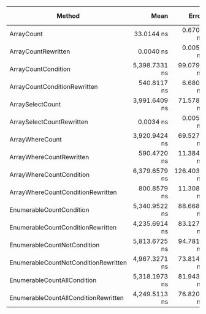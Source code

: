|                               Method |          Mean |       Error |      StdDev |        Median |  Gen 0 | Gen 1 | Gen 2 | Allocated |
|------------------------------------- |--------------:|------------:|------------:|--------------:|-------:|------:|------:|----------:|
|                           ArrayCount |    33.0144 ns |   0.6708 ns |   0.6589 ns |    33.2190 ns |      - |     - |     - |         - |
|                  ArrayCountRewritten |     0.0040 ns |   0.0059 ns |   0.0056 ns |     0.0014 ns |      - |     - |     - |         - |
|                  ArrayCountCondition | 5,398.7331 ns |  99.0791 ns |  92.6786 ns | 5,436.6032 ns |      - |     - |     - |      20 B |
|         ArrayCountConditionRewritten |   540.8117 ns |   6.6805 ns |   6.2489 ns |   543.3935 ns |      - |     - |     - |         - |
|                     ArraySelectCount | 3,991.6409 ns |  71.5784 ns |  66.9544 ns | 3,950.4944 ns | 0.0076 |     - |     - |      36 B |
|            ArraySelectCountRewritten |     0.0034 ns |   0.0055 ns |   0.0052 ns |     0.0000 ns |      - |     - |     - |         - |
|                      ArrayWhereCount | 3,920.9424 ns |  69.5276 ns |  65.0362 ns | 3,952.0847 ns | 0.0076 |     - |     - |      32 B |
|             ArrayWhereCountRewritten |   590.4720 ns |  11.3845 ns |  11.1811 ns |   590.7279 ns |      - |     - |     - |         - |
|             ArrayWhereCountCondition | 6,379.6579 ns | 126.4031 ns | 145.5660 ns | 6,391.3761 ns | 0.0076 |     - |     - |      32 B |
|    ArrayWhereCountConditionRewritten |   800.8579 ns |  11.3082 ns |  10.5777 ns |   807.3773 ns |      - |     - |     - |         - |
|             EnumerableCountCondition | 5,340.9522 ns |  88.6681 ns |  78.6020 ns | 5,369.8528 ns |      - |     - |     - |      24 B |
|    EnumerableCountConditionRewritten | 4,235.6914 ns |  83.1275 ns |  77.7575 ns | 4,224.0906 ns |      - |     - |     - |      24 B |
|          EnumerableCountNotCondition | 5,813.6725 ns |  94.7817 ns |  88.6589 ns | 5,860.4736 ns |      - |     - |     - |      24 B |
| EnumerableCountNotConditionRewritten | 4,967.3271 ns |  73.8149 ns |  69.0465 ns | 4,927.1103 ns |      - |     - |     - |      24 B |
|          EnumerableCountAllCondition | 5,318.1973 ns |  81.9439 ns |  76.6504 ns | 5,337.9967 ns |      - |     - |     - |      24 B |
| EnumerableCountAllConditionRewritten | 4,249.5113 ns |  76.8207 ns |  71.8582 ns | 4,265.5354 ns |      - |     - |     - |      24 B |